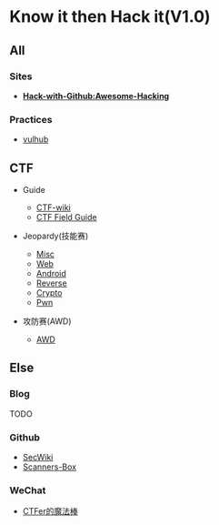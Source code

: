 # Know it then Hack it(V1.0)

## All

### Sites

- **[Hack-with-Github:Awesome-Hacking](https://github.com/Hack-with-Github/Awesome-Hacking)**

### Practices

- [vulhub](https://github.com/vulhub/vulhub)

## CTF

- Guide
    - [CTF-wiki](https://ctf-wiki.github.io/ctf-wiki/#/introduction)
    - [CTF Field Guide](https://trailofbits.github.io/ctf/)

- Jeopardy(技能赛)
    - [Misc](CTF/Jeopardy/Misc.md)
    - [Web](CTF/Jeopardy/Web.md)
    - [Android](CTF/Jeopardy/Android.md)
    - [Reverse](CTF/Jeopardy/Re.md)
    - [Crypto](CTF/Jeopardy/Crypto.md)
    - [Pwn](CTF/Jeopardy/Pwn.md)

- 攻防赛(AWD)
    - [AWD](CTF/AWD)

## Else

### Blog

TODO

### Github

- [SecWiki](https://github.com/SecWiki)
- [Scanners-Box](https://github.com/We5ter/Scanners-Box)

### WeChat

- [CTFer的魔法棒](https://bbs.ichunqiu.com/forum.php?mod=viewthread&tid=22497)